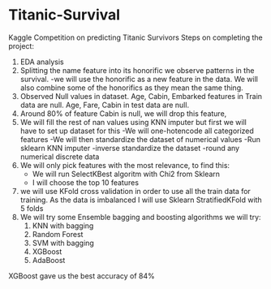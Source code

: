 # Titanic-Survival
Kaggle Competition on predicting Titanic Survivors
Steps on completing the project:
1) EDA analysis
2) Splitting the name feature into its honorific we observe patterns in the survival. 
      -we will use the honorific as a new feature in the data. We will also combine some of the honorifics as they mean the same thing.  
3) Observed Null values in dataset. Age, Cabin, Embarked features in Train data are null. Age, Fare, Cabin in test data are null.
4) Around 80% of feature Cabin is null, we will drop this feature, 
5) We will fill the rest of nan values using KNN imputer but first we will have to set up dataset for this
    -We will one-hotencode all categorized features
    -We will then standardize the dataset of numerical values
    -Run sklearn KNN imputer
    -inverse standardize the dataset
    -round any numerical discrete data
6) We will only pick features with the most relevance, to find this:
    - We will run SelectKBest algoritm with Chi2 from Sklearn
    - I will choose the top 10 features
7) we will use KFold cross validation in order to use all the train data for training. As the data is imbalanced I will use Sklearn StratifiedKFold with 5 folds
8) We will try some Ensemble bagging and boosting algorithms we will try:
    1) KNN with bagging 
    2) Random Forest
    3) SVM with bagging
    4) XGBoost
    5) AdaBoost

XGBoost gave us the best accuracy of 84%
